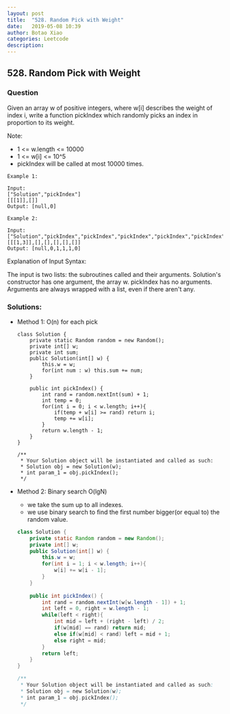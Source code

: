 ```yaml
---
layout: post
title:  "528. Random Pick with Weight"
date:   2019-05-08 10:39
author: Botao Xiao
categories: Leetcode
description:
---
```

## 528. Random Pick with Weight

### Question
Given an array w of positive integers, where w[i] describes the weight of index i, write a function pickIndex which randomly picks an index in proportion to its weight.

Note:
* 1 <= w.length <= 10000
* 1 <= w[i] <= 10^5
* pickIndex will be called at most 10000 times.

```
Example 1:

Input: 
["Solution","pickIndex"]
[[[1]],[]]
Output: [null,0]

Example 2:

Input: 
["Solution","pickIndex","pickIndex","pickIndex","pickIndex","pickIndex"]
[[[1,3]],[],[],[],[],[]]
Output: [null,0,1,1,1,0]
```

Explanation of Input Syntax:

The input is two lists: the subroutines called and their arguments. Solution's constructor has one argument, the array w. pickIndex has no arguments. Arguments are always wrapped with a list, even if there aren't any.


### Solutions:
* Method 1:  O(n) for each pick
    ```
    class Solution {
        private static Random random = new Random();
        private int[] w;
        private int sum;
        public Solution(int[] w) {
            this.w = w;
            for(int num : w) this.sum += num;
        }
        
        public int pickIndex() {
            int rand = random.nextInt(sum) + 1;
            int temp = 0;
            for(int i = 0; i < w.length; i++){
                if(temp + w[i] >= rand) return i;
                temp += w[i];
            }
            return w.length - 1;
        }
    }
    
    /**
     * Your Solution object will be instantiated and called as such:
     * Solution obj = new Solution(w);
     * int param_1 = obj.pickIndex();
     */
    ```

* Method 2: Binary search O(lgN)
    * we take the sum up to all indexes.
    * we use binary search to find the first number bigger(or equal to) the random value.
    ```Java
    class Solution {
        private static Random random = new Random();
        private int[] w;
        public Solution(int[] w) {
            this.w = w;
            for(int i = 1; i < w.length; i++){
                w[i] += w[i - 1];
            }
        }
        
        public int pickIndex() {
            int rand = random.nextInt(w[w.length - 1]) + 1;
            int left = 0, right = w.length - 1;
            while(left < right){
                int mid = left + (right - left) / 2;
                if(w[mid] == rand) return mid;
                else if(w[mid] < rand) left = mid + 1;
                else right = mid;
            }
            return left;
        }
    }
    
    /**
     * Your Solution object will be instantiated and called as such:
     * Solution obj = new Solution(w);
     * int param_1 = obj.pickIndex();
     */
    ```